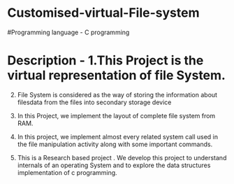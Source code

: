 # Customised-virtual-File-system

 #Programming language - C programming

# Description -  1.This Project is the virtual representation of file System.

2.  File System is considered as the way of storing the information about filesdata from the files into secondary storage device

3.  In this Project, we implement the layout of complete file system from RAM.

4. In this project, we implement almost every related system call used in the file manipulation activity along with some important commands.

5.  This is a Research based project . We develop this project to understand internals of an operating System and to explore the data structures implementation of c programming. 
